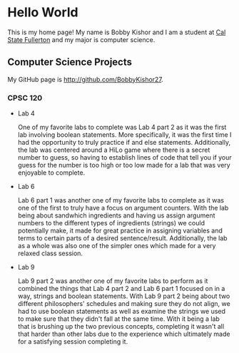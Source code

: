 # Hello World

This is my home page! My name is Bobby Kishor and I am a student at [Cal State Fullerton](http://www.fullerton.edu/) and my major is computer science.

## Computer Science Projects

My GitHub page is http://github.com/BobbyKishor27.

### CPSC 120

* Lab 4

    One of my favorite labs to complete was Lab 4 part 2 as it was the first lab involving boolean statements. More specifically, it was the first time I had the opportunity to truly practice if and else statements. Additionally, the lab was centered around a HiLo game where there is a secret number to guess, so having to establish lines of code that tell you if your guess for the number is too high or too low made for a lab that was very enjoyable to complete.

* Lab 6

    Lab 6 part 1 was another one of my favorite labs to complete as it was one of the first to truly have a focus on argument counters. With the lab being about sandwhich ingredients and having us assign argument numbers to the different types of ingredients (strings) we could potentially make, it made for great practice in assigning variables and terms to certain parts of a desired sentence/result. Additionally, the lab as a whole was also  one of the simpler ones which made for a very relaxed class session. 

* Lab 9
 
    Lab 9 part 2 was another one of my favorite labs to perform as it combined the things that Lab 4 part 2 and Lab 6 part 1 focused on in a way, strings and boolean statements. With Lab 9 part 2 being about two different philosophers' schedules and making sure they do not align, we had to use boolean statements as well as examine the strings we used to make sure that they didn't fall at the same time. With it being a lab that is brushing up the two previous concepts, completing it wasn't all that harder than other labs due to the experience which ultimately made for a satisfying session completing it.